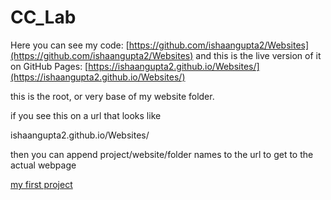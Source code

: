 # CC_Lab

Here you can see my code: [https://github.com/ishaangupta2/Websites](https://github.com/ishaangupta2/Websites) and this is the live version of it on GitHub Pages: [https://ishaangupta2.github.io/Websites/](https://ishaangupta2.github.io/Websites/)

this is the root, or very base of my website folder. 

if you see this on a url that looks like 

ishaangupta2.github.io/Websites/

then you can append project/website/folder names to the url to get
to the actual webpage

[my first project](my-first-website)